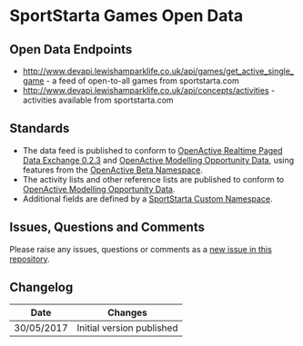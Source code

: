 # SportStarta Games Open Data

## Open Data Endpoints
- http://www.devapi.lewishamparklife.co.uk/api/games/get_active_single_game - a feed of open-to-all games from sportstarta.com
- http://www.devapi.lewishamparklife.co.uk/api/concepts/activities - activities available from sportstarta.com

## Standards
- The data feed is published to conform to [OpenActive Realtime Paged Data Exchange 0.2.3](https://www.openactive.io/realtime-paged-data-exchange/0.2.3/) and [OpenActive Modelling Opportunity Data](https://www.openactive.io/modelling-opportunity-data/), using features from the [OpenActive Beta Namespace](https://www.openactive.io/ns-beta/).
- The activity lists and other reference lists are published to conform to [OpenActive Modelling Opportunity Data](https://www.openactive.io/modelling-opportunity-data/).
- Additional fields are defined by a [SportStarta Custom Namespace](http://data.sportstarta.com/ns/).

## Issues, Questions and Comments
Please raise any issues, questions or comments as a [new issue in this repository](https://github.com/SportStarta/opendata/issues).

## Changelog

| Date | Changes |
|---|---|
| 30/05/2017 | Initial version published |
